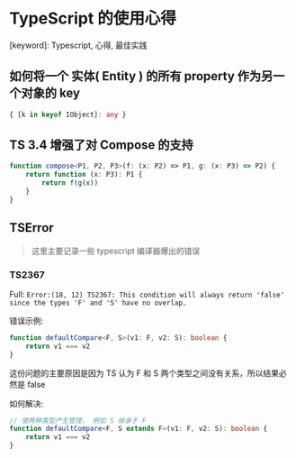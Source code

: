 # TypeScript 的使用心得

[时间]: 2018/3/20
[keyword]: Typescript, 心得, 最佳实践

## 如何将一个 实体( Entity ) 的所有 property 作为另一个对象的 key

```typescript
{ [k in keyof IObject]: any }
```

## TS 3.4 增强了对 Compose 的支持 

```typescript
function compose<P1, P2, P3>(f: (x: P2) => P1, g: (x: P3) => P2) {
    return function (x: P3): P1 {
        return f(g(x))
    }
}
```

## TSError

> 这里主要记录一些 typescript 编译器爆出的错误

### TS2367

Full: `Error:(18, 12) TS2367: This condition will always return 'false' since the types 'F' and 'S' have no overlap.`

错误示例:
```typescript
function defaultCompare<F, S>(v1: F, v2: S): boolean {
    return v1 === v2
}
```

这份问题的主要原因是因为 TS 认为 F 和 S 两个类型之间没有关系，所以结果必然是 false

如何解决:
```typescript
// 使两种类型产生管理， 例如 S 继承于 F
function defaultCompare<F, S extends F>(v1: F, v2: S): boolean {
    return v1 === v2
}
```

